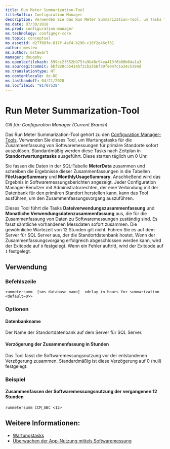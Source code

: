 ```yaml
---
title: Run Meter Summarization-Tool
titleSuffix: Configuration Manager
description: Verwenden Sie das Run Meter Summarization-Tool, um Tasks für die Zusammenfassung von Softwaremessungen in Configuration Manager auszulösen.
ms.date: 07/30/2018
ms.prod: configuration-manager
ms.technology: configmgr-core
ms.topic: conceptual
ms.assetid: d27f88fe-817f-4af4-b290-c16f2e46cf31
author: mestew
ms.author: mstewart
manager: dougeby
ms.openlocfilehash: 599cc2f552b975fa9b40c94ea413f6b80b04a1a3
ms.sourcegitcommit: bbf820c35414bf2cba356f30fe047c1a34c5384d
ms.translationtype: HT
ms.contentlocale: de-DE
ms.lasthandoff: 04/21/2020
ms.locfileid: "81707538"
---
```

# <a name="run-meter-summarization-tool"></a>Run Meter Summarization-Tool

*Gilt für: Configuration Manager (Current Branch)*

Das Run Meter Summarization-Tool gehört zu den [Configuration Manager-Tools](tools.md). Verwenden Sie dieses Tool, um Wartungstasks für die Zusammenfassung von Softwaremessungen für primäre Standorte sofort auszulösen. Standardmäßig werden diese Tasks nach Zeitplan in **Standortwartungstasks** ausgeführt. Diese starten täglich um 0 Uhr. 

Sie fassen die Daten in der SQL-Tabelle **MeterData** zusammen und schreiben die Ergebnisse dieser Zusammenfassungen in die Tabellen **FileUsageSummary** und **MonthlyUsageSummary**. Anschließend wird das Ergebnis in Softwaremessungsberichten angezeigt. Jeder Configuration Manager-Benutzer mit Administratorrechten, der eine Verbindung mit der Datenbank für den primären Standort herstellen kann, kann das Tool ausführen, um den Zusammenfassungsvorgang auszuführen. 

Dieses Tool führt die Tasks **Dateiverwendungszusammenfassung** und **Monatliche Verwendungsdatenzusammenfassung** aus, die für die Zusammenfassung von Daten zu Softwaremessungen zuständig sind. Es fasst sämtliche vorhandenen Messdaten sofort zusammen. Die gewöhnliche Wartezeit von 12 Stunden gilt nicht. Führen Sie es auf dem Server für SQL Server aus, der die Standortdatenbank hostet. Wenn der Zusammenfassungsvorgang erfolgreich abgeschlossen werden kann, wird der Exitcode auf `0` festgelegt. Wenn ein Fehler auftritt, wird der Exitcode auf `1` festgelegt.



## <a name="usage"></a>Verwendung

### <a name="command-line"></a>Befehlszeile

`runmetersumm  [sms database name]  <delay in hours for summarization <default=0>>`


### <a name="options"></a>Optionen

#### <a name="database-name"></a>Datenbankname
Der Name der Standortdatenbank auf dem Server für SQL Server.

#### <a name="delay-in-hours-for-summarization"></a>Verzögerung der Zusammenfassung in Stunden
Das Tool fasst die Softwaremessungsnutzung vor der entstandenen Verzögerung zusammen. Standardmäßig ist diese Verzögerung auf 0 (null) festgelegt.


### <a name="example"></a>Beispiel

#### <a name="summarize-the-software-metering-usage-generated-12-hours-ago"></a>Zusammenfassen der Softwaremessungsnutzung der vergangenen 12 Stunden

`runmetersumm CCM_ABC <12>`



## <a name="see-also"></a>Weitere Informationen:

- [Wartungstasks](../servers/manage/maintenance-tasks.md)
- [Überwachen der App-Nutzung mittels Softwaremessung](../../apps/deploy-use/monitor-app-usage-with-software-metering.md)
